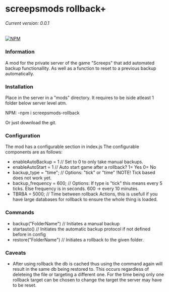 # screepsmods rollback+
###### Current version: 0.0.1
[![NPM](https://nodei.co/npm/screepsmods-rollback.png?downloads=true)](https://nodei.co/npm/screepsmods-rollback/)
### Information

A mod for the private server of the game "Screeps" that add automated backup functionallity.
As well as a function to reset to a previous backup automatically.

### Installation
Place in the server in a "mods" directory. It requires to be iside atleast 1 folder below server level atm.

NPM:
-npm i screepsmods-rollback

Or just download the git.

### Configuration
The mod has a configurable section in index.js
The configurable components are as follows:

- enableAutoBackup = 1    // Set to 0 to only take manual backups.
- enableAutoStart = 1     // Auto start game after a rollback? 1= Yes 0= No
- backup_type = "time";   // Options: "tick" or "time" !NOTE! Tick based does not work yet.
- backup_frequency = 600; // Options: If type is "tick" this means every 5 ticks. Else frequency is in seconds. 600 -> every 10 minutes.
- TBRBA = 5000;           // Time between rollback Actions, this is usefull if you have large databases for rollback to ensure the whole thing is loaded.

### Commands
- backup("FolderName")    // Initiates a manual backup
- startauto()             // Initiates the automatic backup protocol if not defined before in config
- restore("FolderName")   // Initiates a rollback to the given folder.

### Caveats

- After using rollback the db is cached thus using the command again will result in the same db being restored to.
This occurs regardless of deleteing the file or targeting a different one.
For the time being only one rollback target can be chosen to change the target the server may have to be reset.
